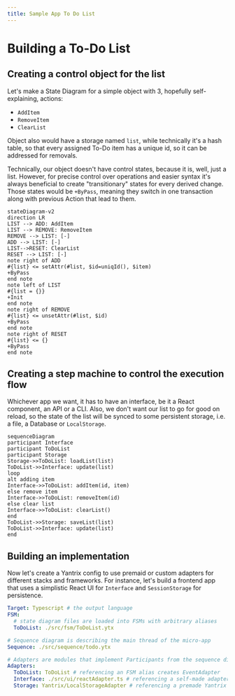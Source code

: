 ```yaml
---
title: Sample App To Do List
---
```

# Building a To-Do List

## Creating a control object for the list

Let's make a State Diagram for a simple object with 3, hopefully self-explaining, actions:
- `AddItem`
- `RemoveItem`
- `ClearList`

Object also would have a storage named `list`, while technically it's a hash table, so that every assigned To-Do item has a unique id, so it can be addressed for removals.

Technically, our object doesn't have control states, because it is, well, just a list. However, for precise control over operations and easier syntax it's always beneficial to create "transitionary" states for every derived change. Those states would be `+ByPass`, meaning they switch in one transaction along with previous Action that lead to them.

```mermaid
stateDiagram-v2
direction LR
LIST --> ADD: AddItem
LIST --> REMOVE: RemoveItem
REMOVE --> LIST: [-]
ADD --> LIST: [-]
LIST-->RESET: ClearList
RESET --> LIST: [-]
note right of ADD
#{list} <= setAttr(#list, $id=uniqId(), $item)
+ByPass
end note
note left of LIST
#{list = {}}
+Init
end note
note right of REMOVE
#{list} <= unsetAttr(#list, $id)
+ByPass
end note
note right of RESET
#{list} <= {}
+ByPass
end note
```

## Creating a step machine to control the execution flow

Whichever app we want, it has to have an interface, be it a React component, an API or a CLI. Also, we don't want our list to go for good on reload, so the state of the list will be synced to some persistent storage, i.e. a file, a Database or `LocalStorage`.

```mermaid
sequenceDiagram
participant Interface
participant ToDoList
participant Storage
Storage->>ToDoList: loadList(list)
ToDoList->>Interface: update(list)
loop
alt adding item
Interface->>ToDoList: addItem(id, item)
else remove item
Interface->>ToDoList: removeItem(id)
else clear list
Interface->>ToDoList: clearList()
end
ToDoList->>Storage: saveList(list)
ToDoList->>Interface: update(list)
end
```

## Building an implementation

Now let's create a Yantrix config to use premaid or custom adapters for different stacks and frameworks. For instance, let's build a frontend app that uses a simplistic React UI for `Interface` and `SessionStorage` for persistence.

```yaml
Target: Typescript # the output language
FSM:
  # state diagram files are loaded into FSMs with arbitrary aliases
  ToDoList: ./src/fsm/ToDoList.ytx

# Sequence diagram is describing the main thread of the micro-app
Sequence: ./src/sequence/todo.ytx

# Adapters are modules that implement Participants from the sequence diagram
Adapters:
  ToDoList: ToDoList # referencing an FSM alias creates EventAdapter
  Interface: ./src/ui/reactAdapter.ts # referencing a self-made adapter for the target language
  Storage: Yantrix/LocalStorageAdapter # referencing a premade Yantrix package
```
